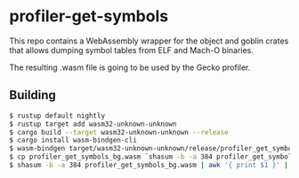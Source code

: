 # profiler-get-symbols

This repo contains a WebAssembly wrapper for the object and goblin crates that
allows dumping symbol tables from ELF and Mach-O binaries.

The resulting .wasm file is going to be used by the Gecko profiler.

## Building

```bash
$ rustup default nightly
$ rustup target add wasm32-unknown-unknown
$ cargo build --target wasm32-unknown-unknown --release
$ cargo install wasm-bindgen-cli
$ wasm-bindgen target/wasm32-unknown-unknown/release/profiler_get_symbols.wasm --out-dir . --no-modules --no-typescript
$ cp profiler_get_symbols_bg.wasm `shasum -b -a 384 profiler_get_symbols_bg.wasm | awk '{ print $1 }'`.wasm
$ shasum -b -a 384 profiler_get_symbols_bg.wasm | awk '{ print $1 }' | xxd -r -p | base64 # This is your SRI hash
```
